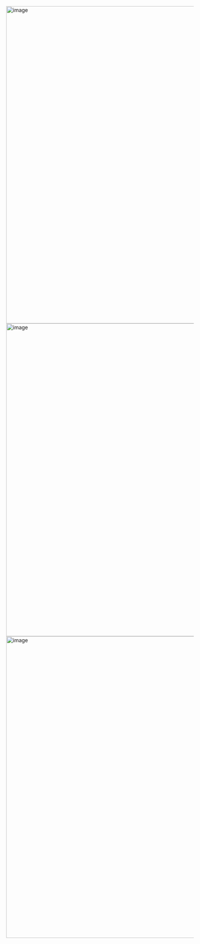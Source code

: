 
<img width="639" height="853" alt="image" src="https://github.com/user-attachments/assets/3494d213-4d05-47bd-a4b6-15f08ff6362e" />

<img width="599" height="841" alt="image" src="https://github.com/user-attachments/assets/fa2129a6-f5d1-474e-a370-457b93a72fbb" />


<img width="1500" height="811" alt="image" src="https://github.com/user-attachments/assets/39102083-4f73-43b9-8ef8-13af56eefa4a" />


